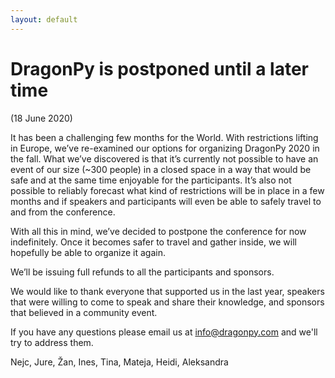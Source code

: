 ```yaml
---
layout: default
---
```


# DragonPy is postponed until a later time
(18 June 2020)

It has been a challenging few months for the World. With restrictions lifting in Europe, we’ve re-examined our options for organizing DragonPy 2020 in the fall. What we’ve discovered is that it’s currently not possible to have an event of our size (~300 people) in a closed space in a way that would be safe and at the same time enjoyable for the participants. It’s also not possible to reliably forecast what kind of restrictions will be in place in a few months and if speakers and participants will even be able to safely travel to and from the conference.

With all this in mind, we’ve decided to postpone the conference for now indefinitely. Once it becomes safer to travel and gather inside, we will hopefully be able to organize it again.

We’ll be issuing full refunds to all the participants and sponsors.

We would like to thank everyone that supported us in the last year, speakers that were willing to come to speak and share their knowledge, and sponsors that believed in a community event.

If you have any questions please email us at [info@dragonpy.com](info@dragonpy.com) and we'll try to address them.

Nejc, Jure, Žan, Ines, Tina, Mateja, Heidi, Aleksandra

